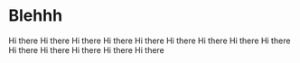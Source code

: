 # Blehhh
Hi there
Hi there
Hi there
Hi there
Hi there
Hi there
Hi there
Hi there
Hi there
Hi there
Hi there
Hi there
Hi there
Hi there

